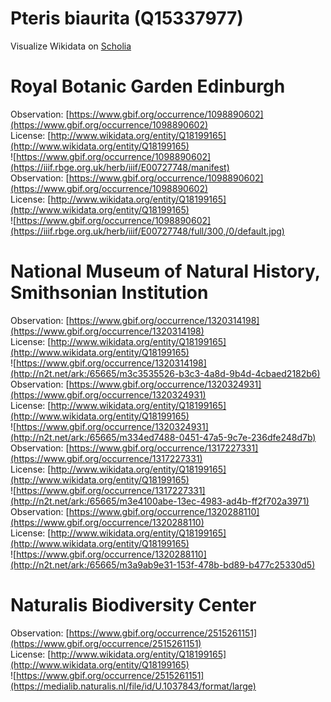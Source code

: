 
Pteris biaurita (Q15337977)
===========================
  
Visualize Wikidata on [Scholia](https://scholia.toolforge.org/taxon/Q15337977)
# Royal Botanic Garden Edinburgh
  
Observation: [https://www.gbif.org/occurrence/1098890602](https://www.gbif.org/occurrence/1098890602)  
License: [http://www.wikidata.org/entity/Q18199165](http://www.wikidata.org/entity/Q18199165)  
![https://www.gbif.org/occurrence/1098890602](https://iiif.rbge.org.uk/herb/iiif/E00727748/manifest)  
Observation: [https://www.gbif.org/occurrence/1098890602](https://www.gbif.org/occurrence/1098890602)  
License: [http://www.wikidata.org/entity/Q18199165](http://www.wikidata.org/entity/Q18199165)  
![https://www.gbif.org/occurrence/1098890602](https://iiif.rbge.org.uk/herb/iiif/E00727748/full/300,/0/default.jpg)
# National Museum of Natural History, Smithsonian Institution
  
Observation: [https://www.gbif.org/occurrence/1320314198](https://www.gbif.org/occurrence/1320314198)  
License: [http://www.wikidata.org/entity/Q18199165](http://www.wikidata.org/entity/Q18199165)  
![https://www.gbif.org/occurrence/1320314198](http://n2t.net/ark:/65665/m3c3535526-b3c3-4a8d-9b4d-4cbaed2182b6)  
Observation: [https://www.gbif.org/occurrence/1320324931](https://www.gbif.org/occurrence/1320324931)  
License: [http://www.wikidata.org/entity/Q18199165](http://www.wikidata.org/entity/Q18199165)  
![https://www.gbif.org/occurrence/1320324931](http://n2t.net/ark:/65665/m334ed7488-0451-47a5-9c7e-236dfe248d7b)  
Observation: [https://www.gbif.org/occurrence/1317227331](https://www.gbif.org/occurrence/1317227331)  
License: [http://www.wikidata.org/entity/Q18199165](http://www.wikidata.org/entity/Q18199165)  
![https://www.gbif.org/occurrence/1317227331](http://n2t.net/ark:/65665/m3e4100abe-13ec-4983-ad4b-ff2f702a3971)  
Observation: [https://www.gbif.org/occurrence/1320288110](https://www.gbif.org/occurrence/1320288110)  
License: [http://www.wikidata.org/entity/Q18199165](http://www.wikidata.org/entity/Q18199165)  
![https://www.gbif.org/occurrence/1320288110](http://n2t.net/ark:/65665/m3a9ab9e31-153f-478b-bd89-b477c25330d5)
# Naturalis Biodiversity Center
  
Observation: [https://www.gbif.org/occurrence/2515261151](https://www.gbif.org/occurrence/2515261151)  
License: [http://www.wikidata.org/entity/Q18199165](http://www.wikidata.org/entity/Q18199165)  
![https://www.gbif.org/occurrence/2515261151](https://medialib.naturalis.nl/file/id/U.1037843/format/large)